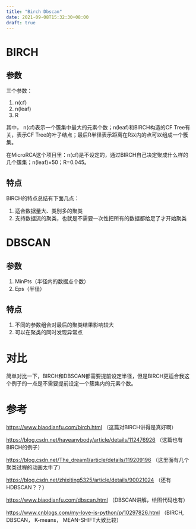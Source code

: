 ```yaml
---
title: "Birch Dbscan"
date: 2021-09-08T15:32:30+08:00
draft: true
---
```


# BIRCH

## 参数

三个参数：

1. n(cf)
2. n(leaf)
3. R

其中， n(cf)表示一个簇集中最大的元素个数；n(leaf)和BIRCH构造的CF Tree有关，表示CF Tree的叶子结点；最后R半径表示距离在R以内的点可以组成一个簇集。

在MicroRCA这个项目里：n(cf)是不设定的，通过BIRCH自己决定聚成什么样的几个簇集；n(leaf)=50；R=0.045。

## 特点

BIRCH的特点总结有下面几点：

1. 适合数据量大、类别多的聚类
2. 支持数据流的聚类，也就是不需要一次性把所有的数据都给足了才开始聚类

# DBSCAN

## 参数

1. MinPts（半径内的数据点个数）
2. Eps（半径）

## 特点

1. 不同的参数组合对最后的聚类结果影响较大
2. 可以在聚类的同时发现异常点

# 对比

简单对比一下，BIRCH和DBSCAN都需要提前设定半径，但是BIRCH更适合我这个例子的一点是不需要提前设定一个簇集内的元素个数。

# 参考

https://www.biaodianfu.com/birch.html （这篇对BIRCH讲得是真好啊）

https://blog.csdn.net/haveanybody/article/details/112476926 （这篇也有BIRCH的例子）

https://blog.csdn.net/The_dream1/article/details/119209196 （这里面有几个聚类过程的动画太牛了）

https://blog.csdn.net/zhixiting5325/article/details/90021024 （还有HDBSCAN？？）

https://www.biaodianfu.com/dbscan.html （DBSCAN讲解，绘图代码也有）

https://www.cnblogs.com/my-love-is-python/p/10297826.html （BIRCH, DBSCAN， K-means， MEAN-SHIFT大致比较）
